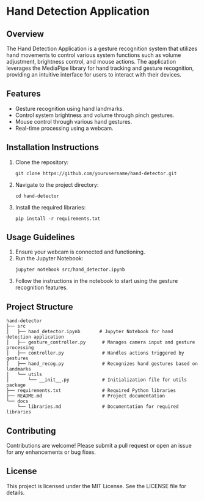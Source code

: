 # Hand Detection Application

## Overview
The Hand Detection Application is a gesture recognition system that utilizes hand movements to control various system functions such as volume adjustment, brightness control, and mouse actions. The application leverages the MediaPipe library for hand tracking and gesture recognition, providing an intuitive interface for users to interact with their devices.

## Features
- Gesture recognition using hand landmarks.
- Control system brightness and volume through pinch gestures.
- Mouse control through various hand gestures.
- Real-time processing using a webcam.

## Installation Instructions
1. Clone the repository:
   ```
   git clone https://github.com/yourusername/hand-detector.git
   ```
2. Navigate to the project directory:
   ```
   cd hand-detector
   ```
3. Install the required libraries:
   ```
   pip install -r requirements.txt
   ```

## Usage Guidelines
1. Ensure your webcam is connected and functioning.
2. Run the Jupyter Notebook:
   ```
   jupyter notebook src/hand_detector.ipynb
   ```
3. Follow the instructions in the notebook to start using the gesture recognition features.

## Project Structure
```
hand-detector
├── src
│   ├── hand_detector.ipynb       # Jupyter Notebook for hand detection application
│   ├── gesture_controller.py      # Manages camera input and gesture processing
│   ├── controller.py              # Handles actions triggered by gestures
│   ├── hand_recog.py              # Recognizes hand gestures based on landmarks
│   └── utils
│       └── __init__.py            # Initialization file for utils package
├── requirements.txt               # Required Python libraries
├── README.md                      # Project documentation
└── docs
    └── libraries.md               # Documentation for required libraries
```

## Contributing
Contributions are welcome! Please submit a pull request or open an issue for any enhancements or bug fixes.

## License
This project is licensed under the MIT License. See the LICENSE file for details.
